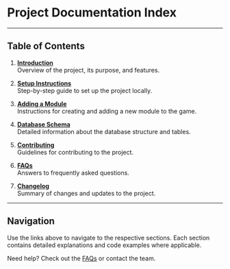# Project Documentation Index

---

## Table of Contents

1. **[Introduction](docs/introduction.md)**  
   Overview of the project, its purpose, and features.

2. **[Setup Instructions](docs/how_to_install.md)**  
   Step-by-step guide to set up the project locally.

3. **[Adding a Module](docs/module_loader.md)**  
   Instructions for creating and adding a new module to the game.

4. **[Database Schema](docs/db_model_loader.md)**  
   Detailed information about the database structure and tables.

7. **[Contributing](docs/contributing.md)**  
   Guidelines for contributing to the project.

8. **[FAQs](docs/faqs.md)**  
   Answers to frequently asked questions.

9. **[Changelog](docs/changelog.md)**  
   Summary of changes and updates to the project.

---

## Navigation

Use the links above to navigate to the respective sections. Each section contains detailed explanations and code examples where applicable.

Need help? Check out the [FAQs](docs/faqs.md) or contact the team.
